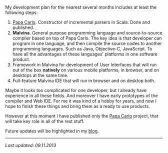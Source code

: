My development plan for the nearest several months includes at least the
following steps:

1. [Papa Carlo](/projects/papa-carlo/). Constructor of incremental parsers in
Scala. Done and published.
2. **Malvina**. General purpose programming language and source-to-source
compiler based on top of Papa Carlo. The key idea is that developer can program
in one language, and then compile the source codes to another programming
languages. Such as Java, Objective-C, JavaScript. To have all the advantages
of these languages' platforms in one software product.
3. Framework in Malvina for development of User Interfaces that will run out
of the box **natively** on various mobile platforms, in browser, and on desktops
at the same time.
4. Full-feature Malvina IDE that will run in browser and on desktop both.

Maybe it looks too complicated for one developer, but I already have experience
in all these fields. And moreover I have early prototypes of the compiler and
Web IDE. For me it was kind of a hobby for years, and now I hope to finish these
things and bring them as a ready to use products.

However at this moment I have published only the
[Papa Carlo](/projects/papa-carlo/) project, that will take key role in all
of the rest stuff.

Future updates will be highlighted in my [blog](/blog/).

---

_Last updated: 09.11.2013_